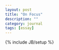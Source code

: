 ```yaml
---
layout: post
title: "On Focus"
description: ""
category: journal
tags: [essay]
---
```

{% include JB/setup %}
